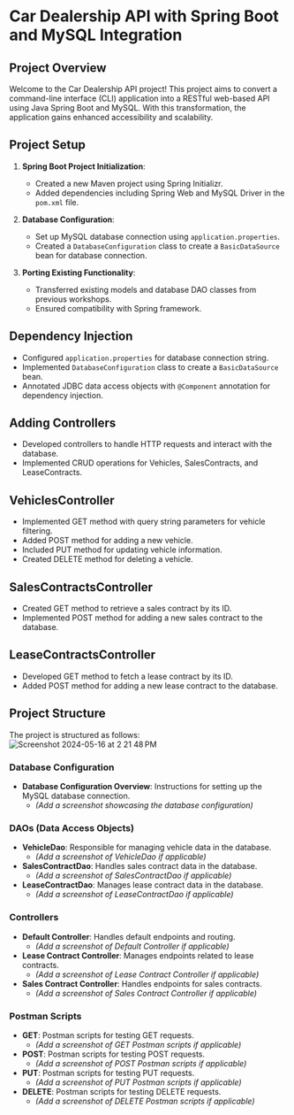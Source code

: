 # Car Dealership API with Spring Boot and MySQL Integration

## Project Overview

Welcome to the Car Dealership API project! This project aims to convert a command-line interface (CLI) application into a RESTful web-based API using Java Spring Boot and MySQL. With this transformation, the application gains enhanced accessibility and scalability.

## Project Setup

1. **Spring Boot Project Initialization**:
   - Created a new Maven project using Spring Initializr.
   - Added dependencies including Spring Web and MySQL Driver in the `pom.xml` file.

2. **Database Configuration**:
   - Set up MySQL database connection using `application.properties`.
   - Created a `DatabaseConfiguration` class to create a `BasicDataSource` bean for database connection.

3. **Porting Existing Functionality**:
   - Transferred existing models and database DAO classes from previous workshops.
   - Ensured compatibility with Spring framework.

## Dependency Injection

- Configured `application.properties` for database connection string.
- Implemented `DatabaseConfiguration` class to create a `BasicDataSource` bean.
- Annotated JDBC data access objects with `@Component` annotation for dependency injection.

## Adding Controllers

- Developed controllers to handle HTTP requests and interact with the database.
- Implemented CRUD operations for Vehicles, SalesContracts, and LeaseContracts.

## VehiclesController

- Implemented GET method with query string parameters for vehicle filtering.
- Added POST method for adding a new vehicle.
- Included PUT method for updating vehicle information.
- Created DELETE method for deleting a vehicle.

## SalesContractsController

- Created GET method to retrieve a sales contract by its ID.
- Implemented POST method for adding a new sales contract to the database.

## LeaseContractsController

- Developed GET method to fetch a lease contract by its ID.
- Added POST method for adding a new lease contract to the database.

## Project Structure

The project is structured as follows:
![Screenshot 2024-05-16 at 2 21 48 PM](https://github.com/1uckyswish/car-dealership-api/assets/107442415/ca2e5015-cbc6-4ea3-a829-1290473e3e50)


### Database Configuration
- **Database Configuration Overview**: Instructions for setting up the MySQL database connection.
  - *(Add a screenshot showcasing the database configuration)*

### DAOs (Data Access Objects)
- **VehicleDao**: Responsible for managing vehicle data in the database.
  - *(Add a screenshot of VehicleDao if applicable)*
- **SalesContractDao**: Handles sales contract data in the database.
  - *(Add a screenshot of SalesContractDao if applicable)*
- **LeaseContractDao**: Manages lease contract data in the database.
  - *(Add a screenshot of LeaseContractDao if applicable)*

### Controllers
- **Default Controller**: Handles default endpoints and routing.
  - *(Add a screenshot of Default Controller if applicable)*
- **Lease Contract Controller**: Manages endpoints related to lease contracts.
  - *(Add a screenshot of Lease Contract Controller if applicable)*
- **Sales Contract Controller**: Handles endpoints for sales contracts.
  - *(Add a screenshot of Sales Contract Controller if applicable)*

### Postman Scripts
- **GET**: Postman scripts for testing GET requests.
  - *(Add a screenshot of GET Postman scripts if applicable)*
- **POST**: Postman scripts for testing POST requests.
  - *(Add a screenshot of POST Postman scripts if applicable)*
- **PUT**: Postman scripts for testing PUT requests.
  - *(Add a screenshot of PUT Postman scripts if applicable)*
- **DELETE**: Postman scripts for testing DELETE requests.
  - *(Add a screenshot of DELETE Postman scripts if applicable)*



